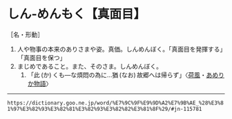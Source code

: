 # しん‐めんもく【真面目】

［名・形動］
1.  人や物事の本来のありさまや姿。真価。しんめんぼく。「真面目を発揮する」「真面目を保つ」
2.  まじめであること。また、そのさま。しんめんぼく。    
    1.  「此 (か) くも―な煩悶の為に…猶 (なお) 故郷へは帰らず」〈[荷風](https://dictionary.goo.ne.jp/word/person/%E6%B0%B8%E4%BA%95%E8%8D%B7%E9%A2%A8/#jn-162859)・[あめりか物語](https://dictionary.goo.ne.jp/word/%E3%81%82%E3%82%81%E3%82%8A%E3%81%8B%E7%89%A9%E8%AA%9E/#jn-6783)〉

---
`https://dictionary.goo.ne.jp/word/%E7%9C%9F%E9%9D%A2%E7%9B%AE_%28%E3%81%97%E3%82%93%E3%82%81%E3%82%93%E3%82%82%E3%81%8F%29/#jn-115781`
